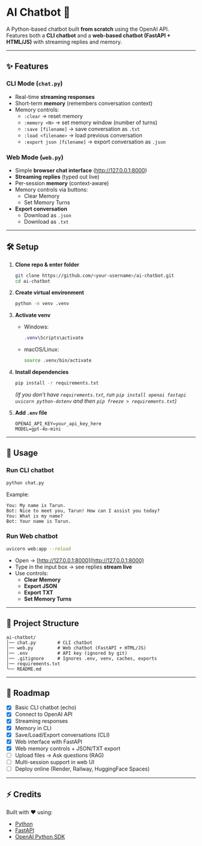 # AI Chatbot 🚀

A Python-based chatbot built **from scratch** using the OpenAI API.  
Features both a **CLI chatbot** and a **web-based chatbot (FastAPI + HTML/JS)** with streaming replies and memory.

---

## ✨ Features

### CLI Mode (`chat.py`)
- Real-time **streaming responses**
- Short-term **memory** (remembers conversation context)
- Memory controls:
  - `:clear` → reset memory
  - `:memory <N>` → set memory window (number of turns)
  - `:save [filename]` → save conversation as `.txt`
  - `:load <filename>` → load previous conversation
  - `:export json [filename]` → export conversation as `.json`

### Web Mode (`web.py`)
- Simple **browser chat interface** (http://127.0.0.1:8000)
- **Streaming replies** (typed out live)
- Per-session **memory** (context-aware)
- Memory controls via buttons:
  - Clear Memory
  - Set Memory Turns
- **Export conversation**
  - Download as `.json`
  - Download as `.txt`

---

## 🛠️ Setup

1. **Clone repo & enter folder**
   ```bash
   git clone https://github.com/<your-username>/ai-chatbot.git
   cd ai-chatbot
   ```

2. **Create virtual environment**
   ```bash
   python -m venv .venv
   ```

3. **Activate venv**
   - Windows:
     ```powershell
     .venv\Scripts\activate
     ```
   - macOS/Linux:
     ```bash
     source .venv/bin/activate
     ```

4. **Install dependencies**
   ```bash
   pip install -r requirements.txt
   ```
   *(If you don’t have `requirements.txt`, run `pip install openai fastapi uvicorn python-dotenv` and then `pip freeze > requirements.txt`)*

5. **Add `.env` file**
   ```env
   OPENAI_API_KEY=your_api_key_here
   MODEL=gpt-4o-mini
   ```

---

## 🚀 Usage

### Run CLI chatbot
```bash
python chat.py
```
Example:
```
You: My name is Tarun.
Bot: Nice to meet you, Tarun! How can I assist you today?
You: What is my name?
Bot: Your name is Tarun.
```

### Run Web chatbot
```bash
uvicorn web:app --reload
```
- Open → [http://127.0.0.1:8000](http://127.0.0.1:8000)  
- Type in the input box → see replies **stream live**  
- Use controls:
  - **Clear Memory**
  - **Export JSON**
  - **Export TXT**
  - **Set Memory Turns**

---

## 📂 Project Structure
```
ai-chatbot/
│── chat.py        # CLI chatbot
│── web.py         # Web chatbot (FastAPI + HTML/JS)
│── .env           # API key (ignored by git)
│── .gitignore     # Ignores .env, venv, caches, exports
│── requirements.txt
└── README.md
```

---

## 📌 Roadmap
- [x] Basic CLI chatbot (echo)
- [x] Connect to OpenAI API
- [x] Streaming responses
- [x] Memory in CLI
- [x] Save/Load/Export conversations (CLI)
- [x] Web interface with FastAPI
- [x] Web memory controls + JSON/TXT export
- [ ] Upload files → Ask questions (RAG)
- [ ] Multi-session support in web UI
- [ ] Deploy online (Render, Railway, HuggingFace Spaces)

---

## ⚡ Credits
Built with ❤️ using:
- [Python](https://www.python.org/)
- [FastAPI](https://fastapi.tiangolo.com/)
- [OpenAI Python SDK](https://github.com/openai/openai-python)
